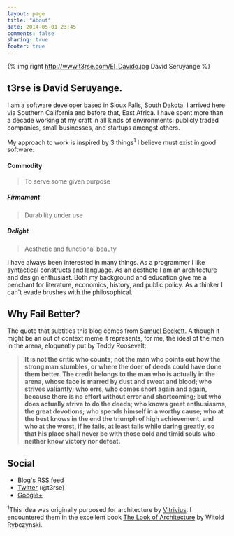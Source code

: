 ```yaml
---
layout: page
title: "About"
date: 2014-05-01 23:45
comments: false
sharing: true
footer: true
---
```


{% img right http://www.t3rse.com/El_Davido.jpg David Seruyange %}

## t3rse is David Seruyange. 

I am a software developer based in Sioux Falls, South Dakota. I arrived here via Southern California and before that, East Africa. I have spent more than a decade working at my craft in all kinds of environments: publicly traded companies, small businesses, and startups amongst others. 

My approach to work is inspired by 3 things<sup>1</sup> I believe must exist in good software: 

#### Commodity 
> To serve some given purpose

##### Firmament 
> Durability under use

##### Delight 
> Aesthetic and functional beauty

I have always been interested in many things. As a programmer I like syntactical constructs and language. As an aesthete I am an architecture and design enthusiast. Both my background and education give me a penchant for literature, economics, history, and public policy. As a thinker I can't evade brushes with the philosophical.

## Why Fail Better?

The quote that subtitles this blog comes from [Samuel Beckett](http://en.wikipedia.org/wiki/Samuel_Beckett). Although it might be an out of context meme it represents, for me, the ideal of the man in the arena, eloquently put by Teddy Roosevelt: 

> **It is not the critic who counts; not the man who points out how the strong man stumbles, or where the doer of deeds could have done them better. The credit belongs to the man who is actually in the arena, whose face is marred by dust and sweat and blood; who strives valiantly; who errs, who comes short again and again, because there is no effort without error and shortcoming; but who does actually strive to do the deeds; who knows great enthusiasms, the great devotions; who spends himself in a worthy cause; who at the best knows in the end the triumph of high achievement, and who at the worst, if he fails, at least fails while daring greatly, so that his place shall never be with those cold and timid souls who neither know victory nor defeat.** 


## Social

- [Blog's RSS feed](/atom.xml)
- [Twitter](http://twitter.com/t3rse) (@t3rse)
- [Google+](https://plus.google.com/+DavidSeruyange)

<sup>1</sup>This idea was originally purposed for architecture by [Vitrivius](http://en.wikipedia.org/wiki/Vitruvius). I encountered them in the excellent book [The Look of Architecture](http://www.amazon.com/gp/product/0195156331/ref=as_li_tl?ie=UTF8&camp=1789&creative=390957&creativeASIN=0195156331&linkCode=as2&tag=t3rse-20&linkId=4SOINZQNQENXUAJY) by Witold Rybczynski.


